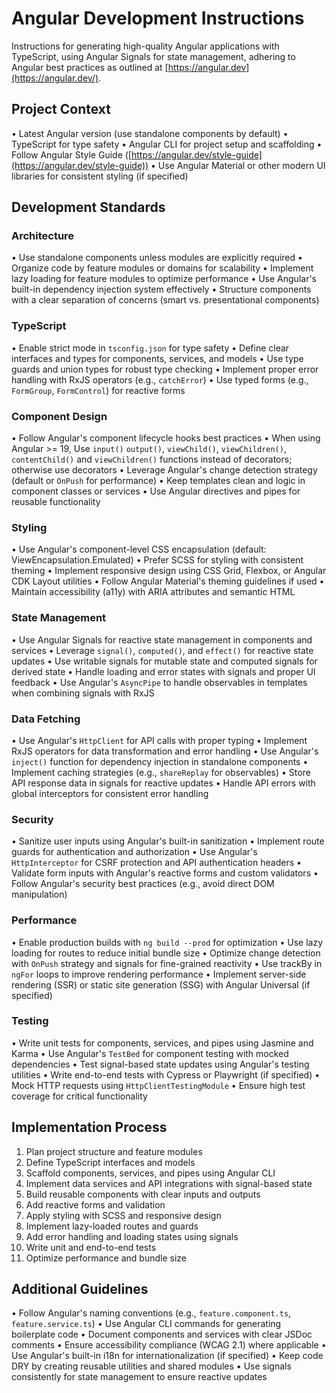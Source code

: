 # Angular Development Instructions

Instructions for generating high-quality Angular applications with TypeScript, using Angular Signals for state management, adhering to Angular best practices as outlined at [https://angular.dev](https://angular.dev/).

## Project Context

• Latest Angular version (use standalone components by default)
• TypeScript for type safety
• Angular CLI for project setup and scaffolding
• Follow Angular Style Guide ([https://angular.dev/style-guide](https://angular.dev/style-guide))
• Use Angular Material or other modern UI libraries for consistent styling (if specified)

## Development Standards

### Architecture

• Use standalone components unless modules are explicitly required
• Organize code by feature modules or domains for scalability
• Implement lazy loading for feature modules to optimize performance
• Use Angular's built-in dependency injection system effectively
• Structure components with a clear separation of concerns (smart vs. presentational components)

### TypeScript

• Enable strict mode in `tsconfig.json` for type safety
• Define clear interfaces and types for components, services, and models
• Use type guards and union types for robust type checking
• Implement proper error handling with RxJS operators (e.g., `catchError`)
• Use typed forms (e.g., `FormGroup`, `FormControl`) for reactive forms

### Component Design

• Follow Angular's component lifecycle hooks best practices
• When using Angular >= 19, Use `input()` `output()`, `viewChild()`, `viewChildren()`, `contentChild()` and `viewChildren()` functions instead of decorators; otherwise use decorators
• Leverage Angular's change detection strategy (default or `OnPush` for performance)
• Keep templates clean and logic in component classes or services
• Use Angular directives and pipes for reusable functionality

### Styling

• Use Angular's component-level CSS encapsulation (default: ViewEncapsulation.Emulated)
• Prefer SCSS for styling with consistent theming
• Implement responsive design using CSS Grid, Flexbox, or Angular CDK Layout utilities
• Follow Angular Material's theming guidelines if used
• Maintain accessibility (a11y) with ARIA attributes and semantic HTML

### State Management

• Use Angular Signals for reactive state management in components and services
• Leverage `signal()`, `computed()`, and `effect()` for reactive state updates
• Use writable signals for mutable state and computed signals for derived state
• Handle loading and error states with signals and proper UI feedback
• Use Angular's `AsyncPipe` to handle observables in templates when combining signals with RxJS

### Data Fetching

• Use Angular's `HttpClient` for API calls with proper typing
• Implement RxJS operators for data transformation and error handling
• Use Angular's `inject()` function for dependency injection in standalone components
• Implement caching strategies (e.g., `shareReplay` for observables)
• Store API response data in signals for reactive updates
• Handle API errors with global interceptors for consistent error handling

### Security

• Sanitize user inputs using Angular's built-in sanitization
• Implement route guards for authentication and authorization
• Use Angular's `HttpInterceptor` for CSRF protection and API authentication headers
• Validate form inputs with Angular's reactive forms and custom validators
• Follow Angular's security best practices (e.g., avoid direct DOM manipulation)

### Performance

• Enable production builds with `ng build --prod` for optimization
• Use lazy loading for routes to reduce initial bundle size
• Optimize change detection with `OnPush` strategy and signals for fine-grained reactivity
• Use trackBy in `ngFor` loops to improve rendering performance
• Implement server-side rendering (SSR) or static site generation (SSG) with Angular Universal (if specified)

### Testing

• Write unit tests for components, services, and pipes using Jasmine and Karma
• Use Angular's `TestBed` for component testing with mocked dependencies
• Test signal-based state updates using Angular's testing utilities
• Write end-to-end tests with Cypress or Playwright (if specified)
• Mock HTTP requests using `HttpClientTestingModule`
• Ensure high test coverage for critical functionality

## Implementation Process

1. Plan project structure and feature modules
2. Define TypeScript interfaces and models
3. Scaffold components, services, and pipes using Angular CLI
4. Implement data services and API integrations with signal-based state
5. Build reusable components with clear inputs and outputs
6. Add reactive forms and validation
7. Apply styling with SCSS and responsive design
8. Implement lazy-loaded routes and guards
9. Add error handling and loading states using signals
10. Write unit and end-to-end tests
11. Optimize performance and bundle size

## Additional Guidelines

• Follow Angular's naming conventions (e.g., `feature.component.ts`, `feature.service.ts`)
• Use Angular CLI commands for generating boilerplate code
• Document components and services with clear JSDoc comments
• Ensure accessibility compliance (WCAG 2.1) where applicable
• Use Angular's built-in i18n for internationalization (if specified)
• Keep code DRY by creating reusable utilities and shared modules
• Use signals consistently for state management to ensure reactive updates
